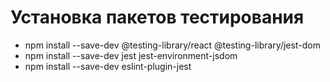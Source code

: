 # Установка пакетов тестирования

* npm install --save-dev @testing-library/react @testing-library/jest-dom
* npm install --save-dev jest jest-environment-jsdom
* npm install --save-dev eslint-plugin-jest